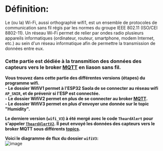 # Définition:
Le (ou la) Wi-Fi, aussi orthographié wifi1, est un ensemble de protocoles de communication sans fil régis par les normes du groupe IEEE 802.11 (ISO/CEI 8802-11). Un réseau Wi-Fi permet de relier par ondes radio plusieurs appareils informatiques (ordinateur, routeur, smartphone, modem Internet, etc.) au sein d'un réseau informatique afin de permettre la transmission de données entre eux.  

### Cette partie est dédiée à la transmition des données des capteurs vers le broker [MQTT](https://github.com/Knightmore1/Co2_project/tree/MQTT) en liason sans fil.  

__Vous trouvez dans cette partie des différentes versions (étapes) du programme wifi.__  
__- Le dossier WifiV1 permet à l'ESP32 Saola de se connecter au réseau wifi `AP_SNIR`, et de prévenir si l'ESP est connectée.__  
__- Le dossier WifiV2 permet en plus de se connecter au broker [MQTT](https://github.com/Knightmore1/Co2_project/tree/MQTT).__  
__- Le dossier WifiV3 permet en plus d'envoyer une donnée sur le topic "Humidity".__  

__Le derniere version (`wifi_V3`) à été mergé avec le code `TheardAlert` pour s'appeler [`TheardAlertV2`](https://github.com/Knightmore1/Co2_project/tree/Mesure-CO2/affichage/ThreadAlertV2). Il peut envoyé les données des capteurs vers le broker MQTT sous différents [topics](https://github.com/Knightmore1/Co2_project/wiki/MQTT).__  

__Voici le diagramme de flux du dossier `wifiV3`:__  
![image](https://github.com/Knightmore1/Co2_project/assets/123626872/e2b6243d-f0b9-43c9-8ccd-0be75592e98e)
